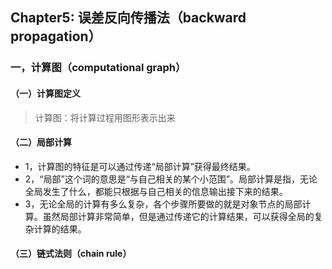 ## Chapter5: 误差反向传播法（backward propagation）
### 一，计算图（computational graph）
#### （一）计算图定义
>计算图：将计算过程用图形表示出来
#### （二）局部计算
* 1，计算图的特征是可以通过传递“局部计算”获得最终结果。
* 2，“局部”这个词的意思是“与自己相关的某个小范围”。局部计算是指，无论全局发生了什么，都能只根据与自己相关的信息输出接下来的结果。
* 3，无论全局的计算有多么复杂，各个步骤所要做的就是对象节点的局部计算。虽然局部计算非常简单，但是通过传递它的计算结果，可以获得全局的复杂计算的结果。
#### （三）链式法则（chain rule）
